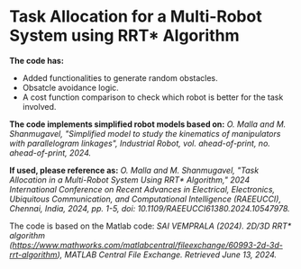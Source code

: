 # Task Allocation for a Multi-Robot System using RRT* Algorithm
**The code has:**
- Added functionalities to generate random obstacles.
- Obsatcle avoidance logic.
- A cost function comparison to check which robot is better for the task involved.

**The code implements simplified robot models based on:**
*O. Malla and M. Shanmugavel, "Simplified model to study the kinematics of
manipulators with parallelogram linkages", Industrial Robot, vol.
ahead-of-print, no. ahead-of-print, 2024.*

**If used, please reference as:**
_O. Malla and M. Shanmugavel, "Task Allocation in a Multi-Robot System Using RRT* Algorithm," 2024 International Conference on Recent Advances in Electrical, Electronics, Ubiquitous Communication, and Computational Intelligence (RAEEUCCI), Chennai, India, 2024, pp. 1-5, doi: 10.1109/RAEEUCCI61380.2024.10547978._

The code is based on the Matlab code:
_SAI VEMPRALA (2024). 2D/3D RRT* algorithm (https://www.mathworks.com/matlabcentral/fileexchange/60993-2d-3d-rrt-algorithm), MATLAB Central File Exchange. Retrieved June 13, 2024._
